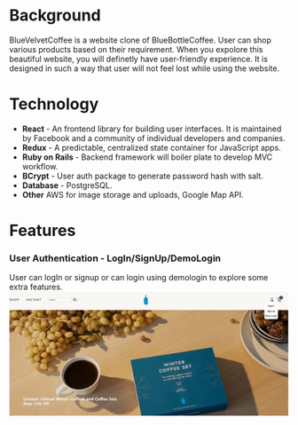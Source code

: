 # Background

BlueVelvetCoffee is a website clone of BlueBottleCoffee. User can shop various products based on their requirement. When you expolore this beautiful website, you will definetly have user-friendly experience. It is designed in such a way that user will not feel lost while using the website. 

# Technology

* __React__ - An frontend library for building user interfaces. It is maintained by Facebook and a community of individual developers and companies.
* __Redux__ - A predictable, centralized state container for JavaScript apps.
* __Ruby on Rails__ - Backend framework will boiler plate to develop MVC workflow.
* __BCrypt__ - User auth package to generate password hash with salt.
* __Database__ - PostgreSQL.
* __Other__ AWS for image storage and uploads, Google Map API.

# Features

### User Authentication - LogIn/SignUp/DemoLogin

User can logIn or signup or can login using demologin to explore some extra features.
<img src="./videos/vid.gif" alt="text" width="800"/>
